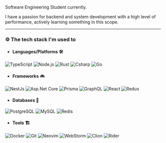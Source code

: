 Software Engineering Student currently.

I have a passion for backend and system development with a high level of performance, actively learning something in this scope.

---

### ⚙️ The tech stack I'm used to

- #### Languages/Platforms 🛠

![TypeScript](https://img.shields.io/badge/TypeScript-007ACC?style=flat-square&logo=typescript&logoColor=white)
![Node.js](https://img.shields.io/badge/Node.js-43853D?style=flat-square&logo=node.js&logoColor=white)
![Rust](https://img.shields.io/badge/Rust-9f2c00?style=flat-square&logo=rust&logoColor=white)
![Csharp](https://img.shields.io/badge/C%23-239120?style=flat-square&logo=c-sharp&logoColor=white)
![Go](https://img.shields.io/badge/-Go-29BEB0?&logo=go&style=flat-square&logoColor=white)

- #### Frameworks 🚲

![NestJs](https://img.shields.io/badge/-NestJs-E0234E?&logo=nestjs&style=flat-square&logoColor=white)
![Asp.Net Core](<https://img.shields.io/badge/-Asp.Net Core-5C2D91?&logo=.net&style=flat-square>)
![Prisma](https://img.shields.io/badge/Prisma-3982CE?style=flat-square&logo=Prisma&logoColor=white)
![GraphQL](https://img.shields.io/badge/GraphQL-E10098?style=flat-square&logo=graphql&logoColor=white)
![React](https://img.shields.io/badge/React-20232A?style=flat-square&logo=react&logoColor=61DAFB)
![Redux](https://img.shields.io/badge/Redux-593D88?style=flat-square&logo=redux&logoColor=white)

- #### Databases 💽

![PostgreSQL](https://img.shields.io/badge/PostgreSQL-316192?style=flat-square&logo=postgresql&logoColor=white)
![MySQL](https://img.shields.io/badge/MySQL-005C84?style=flat-square&logo=mysql&logoColor=white)
![Redis](https://img.shields.io/badge/Redis-%23DD0031.svg?&style=flat-square&logo=redis&logoColor=white)

- #### Tools 🏗

![Docker](https://img.shields.io/badge/-Docker-0db7ed?&logo=docker&style=flat-square&logoColor=white)
![Git](https://img.shields.io/badge/GIT-E44C30?style=flat-square&logo=git&logoColor=white)
![Neovim](https://img.shields.io/badge/NeoVim-%2357A143.svg?&style=flat-square&logo=neovim&logoColor=white)
![WebStorm](https://img.shields.io/badge/WebStorm-000000?style=flat-square&logo=WebStorm&logoColor=white)
![Clion](https://img.shields.io/badge/CLion-000000?style=flat-square&logo=clion&logoColor=white)
![Rider](https://img.shields.io/badge/Rider-000000?style=flat-square&logo=Rider&logoColor=white)
